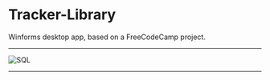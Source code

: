 # Tracker-Library
Winforms desktop app, based on a FreeCodeCamp project.
<hr>

![SQL](https://user-images.githubusercontent.com/41706638/68610365-dfe3dc80-04b7-11ea-980c-bb2749040a37.png)

<hr>
